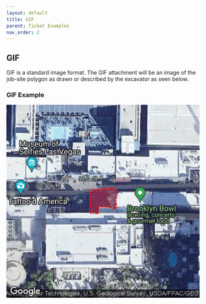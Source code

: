 ```yaml
---
layout: default
title: GIF
parent: Ticket Examples
nav_order: 2
---
```


## GIF
GIF is a standard image format. The GIF attachment will be an image of the job-site polygon as drawn or described by the excavator as seen below.

### GIF Example
![](../assets/GIF/NV_GIF_Example.gif)